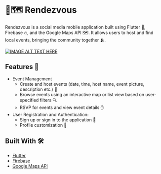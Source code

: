 # 📍🗺️ Rendezvous

Rendezvous is a social media mobile application built using Flutter 📱, Firebase 🔥, and the Google Maps API 🗺️. It allows users to host and find local events, bringing the community together 🫂.

[![IMAGE ALT TEXT HERE](https://img.youtube.com/vi/yBHMpPWUB7w/0.jpg)](https://www.youtube.com/watch?v=yBHMpPWUB7w)

## Features 🌟

- Event Management
  - Create and host events (date, time, host name, event picture, description etc.) 📯
  - Browse events using an interactive map or list view based on user-specified filters 🔍
  - RSVP for events and view event details ✋
- User Registration and Authentication:
  - Sign up or sign in to the application 🔐
  - Profile customization 🧔

## Built With 🛠️

- [Flutter](https://flutter.dev)
- [Firebase](https://firebase.google.com)
- [Google Maps API](https://developers.google.com/maps)
